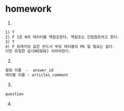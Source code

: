# homework

1.

```html
1) T
2) F 1은 N의 데이터를 역참조한다. 역참조는 간접참조라고 한다.
3) T
4) F 외래키의 값은 반드시 부모 테이블의 PK 일 필요는 없다.
다만 유일한 값(UNIQUE) 이어야한다.
```

2.

```html
컬럼 이름  -  answer_id
테이블 이름 - articles_comment
```

3.

```html
question
```

4.

```html

```



 

# 
